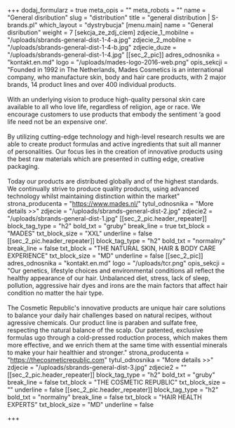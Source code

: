 +++
dodaj_formularz = true
meta_opis = ""
meta_robots = ""
name = "General disribution"
slug = "distribution"
title = "general distribution | S-brands.pl"
which_layout = "dystrybucja"
[menu.main]
name = "General disribution"
weight = 7
[sekcja_ze_zdj_ciem]
zdjecie_1_mobilne = "/uploads/sbrands-general-dist-1-4-a.jpg"
zdjecie_2_mobilne = "/uploads/sbrands-general-dist-1-4-b.jpg"
zdjecie_duze = "/uploads/sbrands-general-dist-1-4.jpg"
[[sec_2_pic]]
adres_odnosnika = "kontakt.en.md"
logo = "/uploads/mades-logo-2016-web.png"
opis_sekcji = "Founded in 1992 in The Netherlands, Mades Cosmetics is an international company, who manufacture skin, body and hair care products, with 2 major brands, 14 product lines and over 400 individual products. <br><br>With an underlying vision to produce high-quality personal skin care available to all who love life, regardless of religion, age or race. We encourage customers to use products that embody the sentiment ‘a good life need not be an expensive one‘. <br><br>By utilizing cutting-edge technology and high-level research results we are able to create product formulas and active ingredients that suit all manner of personalities. Our focus lies in the creation of innovative products using the best raw materials which are presented in cutting edge, creative packaging.<br><br>Today our products are distributed globally and of the highest standards. We continually strive to produce quality products, using advanced technology whilst maintaining distinction within the market"
strona_producenta = "https://www.mades.nl/"
tytul_odnosnika = "More details >>"
zdjecie = "/uploads/sbrands-general-dist-2.jpg"
zdjecie2 = "/uploads/sbrands-general-dist-1.jpg"
[[sec_2_pic.header_repeater]]
block_tag_type = "h2"
bold_txt = "gruby"
break_line = true
txt_block = "MADES"
txt_block_size = "XXL"
underline = false
[[sec_2_pic.header_repeater]]
block_tag_type = "h2"
bold_txt = "normalny"
break_line = false
txt_block = "THE NATURAL SKIN, HAIR & BODY CARE EXPERIENCE"
txt_block_size = "MD"
underline = false
[[sec_2_pic]]
adres_odnosnika = "kontakt.en.md"
logo = "/uploads/tcr.png"
opis_sekcji = "Our genetics, lifestyle choices and environmental conditions all reflect the healthy appearance of our hair. Unbalanced diet, stress, lack of sleep, pollution, aggressive hair dyes and irons are the main factors that affect hair condition no matter the hair type.<br><br>The Cosmetic Republic's innovative products are unique hair care solutions to balance your daily hair challenges based on natural recipes, without agressive chemicals. Our product line is paraben and sulfate free, respecting the natural balance of the scalp. Our patented, exclusive formulas ugo through a cold-pressed roduction process, which makes them more effective, and we enrich them at the same time with essential minerals to make your hair healthier and stronger."
strona_producenta = "https://thecosmeticrepublic.com"
tytul_odnosnika = "More details >>"
zdjecie = "/uploads/sbrands-general-dist-3.jpg"
zdjecie2 = ""
[[sec_2_pic.header_repeater]]
block_tag_type = "h2"
bold_txt = "gruby"
break_line = false
txt_block = "THE COSMETIC REPUBLIC"
txt_block_size = ""
underline = false
[[sec_2_pic.header_repeater]]
block_tag_type = "h2"
bold_txt = "normalny"
break_line = false
txt_block = "HAIR HEALTH EXPERTS"
txt_block_size = "MD"
underline = false

+++
